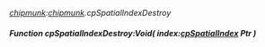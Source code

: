 _[chipmunk](../../modules/chipmunk/chipmunk-module.md):[chipmunk](../../modules/chipmunk/chipmunk-module.md).cpSpatialIndexDestroy_
##### Function cpSpatialIndexDestroy:Void( index:[cpSpatialIndex](../../modules/chipmunk/chipmunk-cpspatialindex.md) Ptr )
